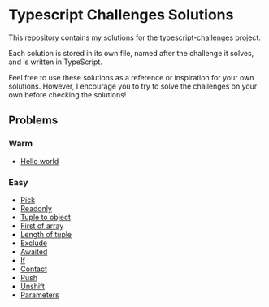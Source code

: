 # Typescript Challenges Solutions
This repository contains my solutions for the [typescript-challenges](https://github.com/type-challenges/type-challenges) project.

Each solution is stored in its own file, named after the challenge it solves, and is written in TypeScript.

Feel free to use these solutions as a reference or inspiration for your own solutions. However, I encourage you to try to solve the challenges on your own before checking the solutions!

## Problems

### Warm

- [Hello world](https://github.com/JoseNoriegaa/typescript-challenges/blob/main/src/1-warm/13-hello-world.ts)

### Easy

- [Pick](https://github.com/JoseNoriegaa/typescript-challenges/blob/main/src/2-easy/4-pick.ts)
- [Readonly](https://github.com/JoseNoriegaa/typescript-challenges/blob/main/src/2-easy/7-readonly.ts)
- [Tuple to object](https://github.com/JoseNoriegaa/typescript-challenges/blob/main/src/2-easy/11-tuple-to-object.ts)
- [First of array](https://github.com/JoseNoriegaa/typescript-challenges/blob/main/src/2-easy/14-first-of-array.ts)
- [Length of tuple](https://github.com/JoseNoriegaa/typescript-challenges/blob/main/src/2-easy/18-length-of-tuple.ts)
- [Exclude](https://github.com/JoseNoriegaa/typescript-challenges/blob/main/src/2-easy/43-exclude.ts)
- [Awaited](https://github.com/JoseNoriegaa/typescript-challenges/blob/main/src/2-easy/189-awaited.ts)
- [If](https://github.com/JoseNoriegaa/typescript-challenges/blob/main/src/2-easy/268-if.ts)
- [Contact](https://github.com/JoseNoriegaa/typescript-challenges/blob/main/src/2-easy/533-contact.ts)
- [Push](https://github.com/JoseNoriegaa/typescript-challenges/blob/main/src/2-easy/3057-push.ts)
- [Unshift](https://github.com/JoseNoriegaa/typescript-challenges/blob/main/src/2-easy/3060-unshift.ts)
- [Parameters](https://github.com/JoseNoriegaa/typescript-challenges/blob/main/src/2-easy/3312-parameters.ts)
